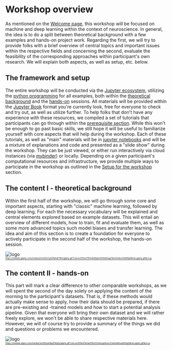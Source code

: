 # Workshop overview

As mentioned on the [Welcome page](https://peerherholz.github.io/ML-DL_workshop_SynAGE/index.html), this workshop will be focused on machine and deep learning within the context of neuroscience. In general, the idea is to do a split between theoretical background with a few examples and hands-on project work. Regarding the first, we will try to provide folks with a brief overview of central topics and important issues within the respective fields and concerning the second, evaluate the feasibility of the corresponding approaches within participant's own research. We will explain both aspects, as well as setup, etc. below.

## The framework and setup

The entire workshop will be conducted via the [Jupyter ecosystem](), utilizing the [python programming]() for all examples, both within the [theoretical background]() and the [hands-on]() sessions. All materials will be provided within the [Jupyter Book]() format you're currently look, free for everyone to check and try out, as well as utilize further. To help folks that don't have any experience with these resources, we compiled a set of tutorials that participants can go through within the [prerequisite section](). While this won't be enough to go past basic skills, we still hope it will be useful to familiarize yourself with core aspects that will help during the workshop. Each of these tutorials, as well as "main" materials will be in [jupyter notebooks]() and will be a mixture of explanations and code and presented as a "slide show" during the workshop. They can be just viewed, or either run interactively via cloud instances (via [mybinder]()) or locally. Depending on a given participant's computational resources and infrastructure, we provide multiple ways to participate in the workshop as outlined in the [Setup for the workshop](https://peerherholz.github.io/ML-DL_workshop_SynAGE/setup.html) section.    

## The content I - theoretical background
Within the first half of the workshop, we will go through some core and important aspects, starting with "classic" machine learning, followed by deep learning. For each the necessary vocabulary will be explained and central elements explored based on example datasets. This will entail an overview of different models, how to train, fit and evaluate them, as well as some more advanced topics such model biases and transfer learning. The idea and aim of this section is to create a foundation for everyone to actively participate in the second half of the workshop, the hands-on session.

![logo](https://media3.giphy.com/media/2nt2dX21yO0NAaP7BS/giphy.gif?cid=ecf05e47thh4b9tjde2kf9e84ag7i6m3rbbvo1tilt6fjpll&rid=giphy.gif&ct=g)\
<sub><sup><sub><sup>https://media3.giphy.com/media/2nt2dX21yO0NAaP7BS/giphy.gif?cid=ecf05e47thh4b9tjde2kf9e84ag7i6m3rbbvo1tilt6fjpll&rid=giphy.gif&ct=g
</sup></sub></sup></sub>

## The content II - hands-on
This part will mark a clear difference to other comparable workshops, as we will spent the second of the day
solely on applying the content of the morning to the participant's datasets. That is, if these methods would actually make sense to apply, how their data should be prepared, if there are pre-existing and -trained models and how to start a potential analysis pipeline. Given that everyone will bring their own dataset and we will rather freely explore, we won't be able to share respective materials here. However, we will of course try to provide a summary of the things we did and questions or problems we encountered. 

![logo](https://media4.giphy.com/media/3orif0rjs49gsPWg1y/giphy.gif?cid=ecf05e47driaof19nl7irhimygzitnzv7ce6vkl6hua50hg5&rid=giphy.gif&ct=g)\
<sub><sup><sub><sup>https://media4.giphy.com/media/3orif0rjs49gsPWg1y/giphy.gif?cid=ecf05e47driaof19nl7irhimygzitnzv7ce6vkl6hua50hg5&rid=giphy.gif&ct=g
</sup></sub></sup></sub>